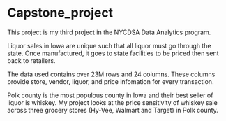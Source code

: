 # Capstone_project


This project is my third project in the NYCDSA Data Analytics program. 

Liquor sales in Iowa are unique such that all liquor must go through the state. Once manufactured, it goes to state facilities to be priced then sent back to retailers. 

The data used contains over 23M rows and 24 columns. These columns provide store, vendor, liquor, and price infomation for every transaction. 

Polk county is the most populous county in Iowa and their best seller of liquor is whiskey. My project looks at the price sensitivity of whiskey sale across three grocery stores (Hy-Vee, Walmart and Target) in Polk county. 

